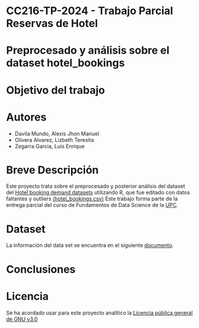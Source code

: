 # CC216-TP-2024 - Trabajo Parcial Reservas de Hotel
# Preprocesado y análisis sobre el dataset hotel_bookings

# Objetivo del trabajo

# Autores 
* Davila Mundo, Alexis Jhon Manuel
* Olivera Alvarez, Lizbeth Teresita
* Zegarra Garcia, Luis Enrique
# Breve Descripción
Este proyecto trata sobre el preprocesado y posterior análisis del dataset del [Hotel booking demand datasets](https://www.sciencedirect.com/science/article/pii/S2352340918315191) utilizando R, que fue editado con datos faltantes y outliers [(hotel_bookings.csv)](https://drive.google.com/file/d/1G0-AKU6Lx5i23a1o62wCPSwBQHg1wls1/view)
Este trabajo forma parte de la entrega parcial del curso de Fundamentos de Data Science de la [UPC](https://www.upc.edu.pe).
# Dataset
La información del data set se encuentra en el siguiente [documento](Dataset_hotel_bookings.pdf).

# Conclusiones

# Licencia
Se ha acordado usar para este proyecto analítico la [Licencia pública general de GNU v3.0](https://www.gnu.org/licenses/gpl-3.0.html)
